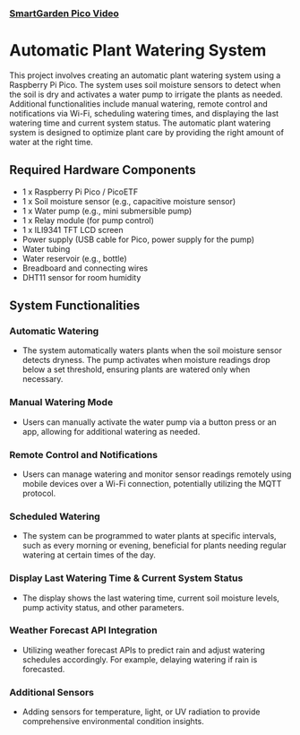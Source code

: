 ### [SmartGarden Pico Video](https://www.youtube.com/watch?v=-gpheuza-9c)

# Automatic Plant Watering System

This project involves creating an automatic plant watering system using a Raspberry Pi Pico. The system uses soil moisture sensors to detect when the soil is dry and activates a water pump to irrigate the plants as needed. Additional functionalities include manual watering, remote control and notifications via Wi-Fi, scheduling watering times, and displaying the last watering time and current system status. The automatic plant watering system is designed to optimize plant care by providing the right amount of water at the right time.


## Required Hardware Components
- 1 x Raspberry Pi Pico / PicoETF
- 1 x Soil moisture sensor (e.g., capacitive moisture sensor)
- 1 x Water pump (e.g., mini submersible pump)
- 1 x Relay module (for pump control)
- 1 x ILI9341 TFT LCD screen
- Power supply (USB cable for Pico, power supply for the pump)
- Water tubing
- Water reservoir (e.g., bottle)
- Breadboard and connecting wires
- DHT11 sensor for room humidity

## System Functionalities
### Automatic Watering
- The system automatically waters plants when the soil moisture sensor detects dryness. The pump activates when moisture readings drop below a set threshold, ensuring plants are watered only when necessary.

### Manual Watering Mode
- Users can manually activate the water pump via a button press or an app, allowing for additional watering as needed.

### Remote Control and Notifications
- Users can manage watering and monitor sensor readings remotely using mobile devices over a Wi-Fi connection, potentially utilizing the MQTT protocol.

### Scheduled Watering
- The system can be programmed to water plants at specific intervals, such as every morning or evening, beneficial for plants needing regular watering at certain times of the day.

### Display Last Watering Time & Current System Status
- The display shows the last watering time, current soil moisture levels, pump activity status, and other parameters.

### Weather Forecast API Integration
- Utilizing weather forecast APIs to predict rain and adjust watering schedules accordingly. For example, delaying watering if rain is forecasted.

### Additional Sensors
- Adding sensors for temperature, light, or UV radiation to provide comprehensive environmental condition insights.
